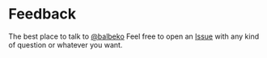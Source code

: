 Feedback
========

The best place to talk to [@balbeko](http://balbeko.com/)
Feel free to open an [Issue](https://github.com/balbeko/feedback/issues) with any kind of question or whatever you want.
